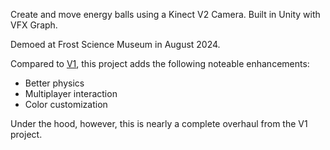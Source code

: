 Create and move energy balls using a Kinect V2 Camera. Built in Unity with VFX Graph.

Demoed at Frost Science Museum in August 2024.

Compared to [V1](https://github.com/arghhhhh/EnergyBall-V1), this project adds the following noteable enhancements:
* Better physics
* Multiplayer interaction
* Color customization

Under the hood, however, this is nearly a complete overhaul from the V1 project. 
